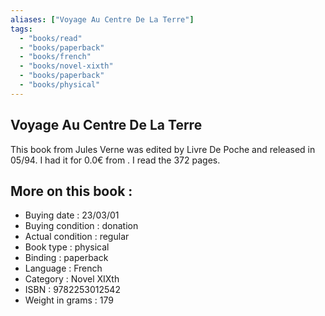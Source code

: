 ```yaml
---
aliases: ["Voyage Au Centre De La Terre"] 
tags: 
  - "books/read" 
  - "books/paperback" 
  - "books/french"
  - "books/novel-xixth"
  - "books/paperback"
  - "books/physical"
---
```



## Voyage Au Centre De La Terre
This book from Jules Verne was edited by Livre De Poche and released in 05/94. I had it for 0.0€ from . I read the 372 pages.

## More on this book :
- Buying date : 23/03/01
- Buying condition : donation
- Actual condition : regular
- Book type : physical
- Binding : paperback
- Language : French
- Category : Novel XIXth
- ISBN : 9782253012542
- Weight in grams : 179
